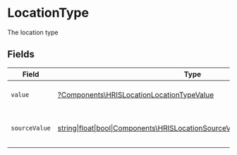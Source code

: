 # LocationType

The location type


## Fields

| Field                                                                                                                                          | Type                                                                                                                                           | Required                                                                                                                                       | Description                                                                                                                                    | Example                                                                                                                                        |
| ---------------------------------------------------------------------------------------------------------------------------------------------- | ---------------------------------------------------------------------------------------------------------------------------------------------- | ---------------------------------------------------------------------------------------------------------------------------------------------- | ---------------------------------------------------------------------------------------------------------------------------------------------- | ---------------------------------------------------------------------------------------------------------------------------------------------- |
| `value`                                                                                                                                        | [?Components\HRISLocationLocationTypeValue](../../Models/Components/HRISLocationLocationTypeValue.md)                                          | :heavy_minus_sign:                                                                                                                             | The type of the location.                                                                                                                      | home                                                                                                                                           |
| `sourceValue`                                                                                                                                  | [string\|float\|bool\|Components\HRISLocationSourceValueLocationType4\|array\|null](../../Models/Components/HRISLocationLocationTypeSourceValue.md) | :heavy_minus_sign:                                                                                                                             | The source value of the location type.                                                                                                         | Home                                                                                                                                           |